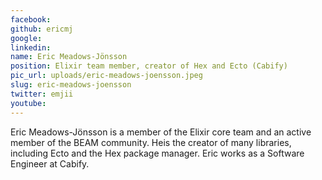 ```yaml
---
facebook: 
github: ericmj
google: 
linkedin: 
name: Eric Meadows-Jönsson
position: Elixir team member, creator of Hex and Ecto (Cabify)
pic_url: uploads/eric-meadows-joensson.jpeg
slug: eric-meadows-joensson
twitter: emjii
youtube: 
---
```

<p>Eric Meadows-J&ouml;nsson is a member of the Elixir core team and an active member of the BEAM community. Heis the creator of many libraries, including Ecto and the Hex package manager. Eric works as a Software Engineer at Cabify.</p>
